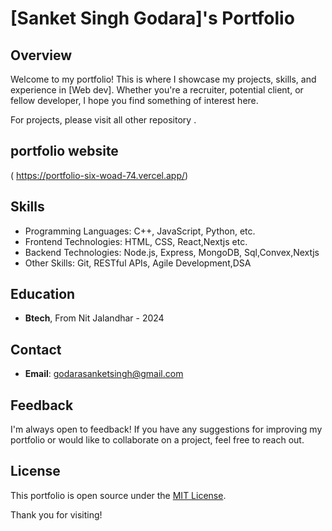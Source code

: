 # [Sanket Singh Godara]'s Portfolio

## Overview
Welcome to my portfolio! This is where I showcase my projects, skills, and experience in [Web dev]. Whether you're a recruiter, potential client, or fellow developer, I hope you find something of interest here.

 For projects, please visit all other repository .

## portfolio website
 ( https://portfolio-six-woad-74.vercel.app/)

## Skills
- Programming Languages: C++, JavaScript, Python, etc.
- Frontend Technologies: HTML, CSS, React,Nextjs etc.
- Backend Technologies: Node.js, Express, MongoDB, Sql,Convex,Nextjs
- Other Skills: Git, RESTful APIs, Agile Development,DSA 

## Education
- **Btech**, From Nit Jalandhar - 2024

## Contact
- **Email**: godarasanketsingh@gmail.com

## Feedback
I'm always open to feedback! If you have any suggestions for improving my portfolio or would like to collaborate on a project, feel free to reach out.

## License
This portfolio is open source under the [MIT License](LICENSE).

Thank you for visiting!
